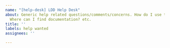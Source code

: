 ```yaml
---
name: "[help-desk] LDD Help Desk"
about: Generic help related questions/comments/concerns. How do I use this dictionary?
  Where can I find documentation? etc.
title: ''
labels: help wanted
assignees: ''

---
```



